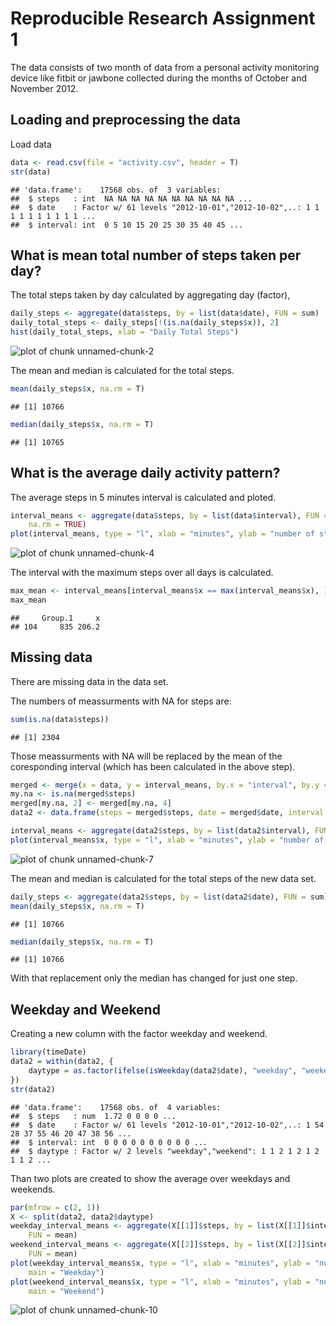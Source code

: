 # Reproducible Research Assignment 1

The data consists of two month of data from a personal activity monitoring device like fitbit or jawbone collected during the months of October and November 2012. 

## Loading and preprocessing the data
Load data


```r
data <- read.csv(file = "activity.csv", header = T)
str(data)
```

```
## 'data.frame':	17568 obs. of  3 variables:
##  $ steps   : int  NA NA NA NA NA NA NA NA NA NA ...
##  $ date    : Factor w/ 61 levels "2012-10-01","2012-10-02",..: 1 1 1 1 1 1 1 1 1 1 ...
##  $ interval: int  0 5 10 15 20 25 30 35 40 45 ...
```


## What is mean total number of steps taken per day?
The total steps taken by day calculated by aggregating day (factor),


```r
daily_steps <- aggregate(data$steps, by = list(data$date), FUN = sum)
daily_total_steps <- daily_steps[!(is.na(daily_steps$x)), 2]
hist(daily_total_steps, xlab = "Daily Total Steps")
```

![plot of chunk unnamed-chunk-2](figure/unnamed-chunk-2.png) 


The mean and median is calculated for the total steps.


```r
mean(daily_steps$x, na.rm = T)
```

```
## [1] 10766
```

```r
median(daily_steps$x, na.rm = T)
```

```
## [1] 10765
```


## What is the average daily activity pattern?
The average steps in 5 minutes interval is calculated and ploted.


```r
interval_means <- aggregate(data$steps, by = list(data$interval), FUN = mean, 
    na.rm = TRUE)
plot(interval_means, type = "l", xlab = "minutes", ylab = "number of steps")
```

![plot of chunk unnamed-chunk-4](figure/unnamed-chunk-4.png) 

The interval with the maximum steps over all days is calculated.

```r
max_mean <- interval_means[interval_means$x == max(interval_means$x), ]
max_mean
```

```
##     Group.1     x
## 104     835 206.2
```


## Missing data
There are missing data in the data set.

The numbers of meassurments with NA for steps are:

```r
sum(is.na(data$steps))
```

```
## [1] 2304
```

Those meassurments with NA will be replaced by the mean of the coresponding interval (which has been calculated in the above step).


```r
merged <- merge(x = data, y = interval_means, by.x = "interval", by.y = "Group.1")
my.na <- is.na(merged$steps)
merged[my.na, 2] <- merged[my.na, 4]
data2 <- data.frame(steps = merged$steps, date = merged$date, interval = merged$interval)

interval_means <- aggregate(data2$steps, by = list(data2$interval), FUN = mean)
plot(interval_means$x, type = "l", xlab = "minutes", ylab = "number of steps")
```

![plot of chunk unnamed-chunk-7](figure/unnamed-chunk-7.png) 

The mean and median is calculated for the total steps of the new data set.


```r
daily_steps <- aggregate(data2$steps, by = list(data2$date), FUN = sum)
mean(daily_steps$x, na.rm = T)
```

```
## [1] 10766
```

```r
median(daily_steps$x, na.rm = T)
```

```
## [1] 10766
```

With that replacement only the median has changed for just one step.

## Weekday and Weekend
Creating a new column with the factor weekday and weekend.


```r
library(timeDate)
data2 = within(data2, {
    daytype = as.factor(ifelse(isWeekday(data2$date), "weekday", "weekend"))
})
str(data2)
```

```
## 'data.frame':	17568 obs. of  4 variables:
##  $ steps   : num  1.72 0 0 0 0 ...
##  $ date    : Factor w/ 61 levels "2012-10-01","2012-10-02",..: 1 54 28 37 55 46 20 47 38 56 ...
##  $ interval: int  0 0 0 0 0 0 0 0 0 0 ...
##  $ daytype : Factor w/ 2 levels "weekday","weekend": 1 1 2 1 2 1 2 1 1 2 ...
```


Than two plots are created to show the average over weekdays and weekends.

```r
par(mfrow = c(2, 1))
X <- split(data2, data2$daytype)
weekday_interval_means <- aggregate(X[[1]]$steps, by = list(X[[1]]$interval), 
    FUN = mean)
weekend_interval_means <- aggregate(X[[2]]$steps, by = list(X[[2]]$interval), 
    FUN = mean)
plot(weekday_interval_means$x, type = "l", xlab = "minutes", ylab = "number of steps", 
    main = "Weekday")
plot(weekend_interval_means$x, type = "l", xlab = "minutes", ylab = "number of steps", 
    main = "Weekend")
```

![plot of chunk unnamed-chunk-10](figure/unnamed-chunk-10.png) 

